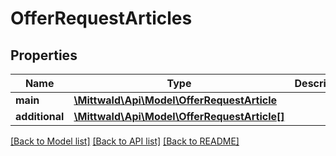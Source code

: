 # OfferRequestArticles

## Properties
Name | Type | Description | Notes
------------ | ------------- | ------------- | -------------
**main** | [**\Mittwald\Api\Model\OfferRequestArticle**](OfferRequestArticle.md) |  | 
**additional** | [**\Mittwald\Api\Model\OfferRequestArticle[]**](OfferRequestArticle.md) |  | [optional] 

[[Back to Model list]](../README.md#documentation-for-models) [[Back to API list]](../README.md#documentation-for-api-endpoints) [[Back to README]](../README.md)


